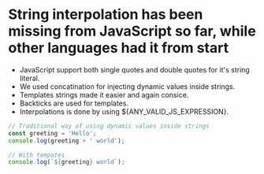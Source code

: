 # String interpolation has been missing from JavaScript so far, while other languages had it from start

* JavaScript support both single quotes and double quotes for it's string literal.
* We used concatination for injecting dynamic values inside strings.
* Templates strings made it easier and again consice.
* Backticks are used for templates.
* Interpolations is done by using ${ANY_VALID_JS_EXPRESSION}.

```js
// Traditional way of using dynamic values inside strings
const greeting = 'Hello';
console.log(greeting + ' world');

// With tempates
console.log(`${greeting} world`);